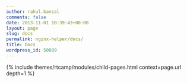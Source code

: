 ```yaml
---
author: rahul.bansal
comments: false
date: 2013-11-01 10:39:43+00:00
layout: page
slug: docs
permalink: nginx-helper/docs/
title: Docs
wordpress_id: 50089
---
```


{% include themes/rtcamp/modules/child-pages.html context=page.url depth=1 %}
